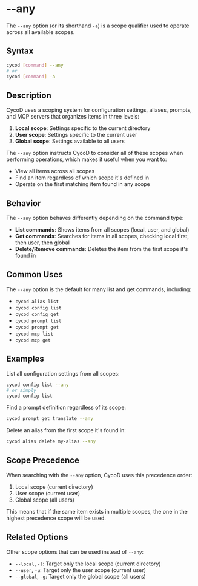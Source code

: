 # --any

The `--any` option (or its shorthand `-a`) is a scope qualifier used to operate across all available scopes.

## Syntax

```bash
cycod [command] --any
# or
cycod [command] -a
```

## Description

CycoD uses a scoping system for configuration settings, aliases, prompts, and MCP servers that organizes items in three levels:

1. **Local scope**: Settings specific to the current directory
2. **User scope**: Settings specific to the current user
3. **Global scope**: Settings available to all users

The `--any` option instructs CycoD to consider all of these scopes when performing operations, which makes it useful when you want to:

- View all items across all scopes
- Find an item regardless of which scope it's defined in
- Operate on the first matching item found in any scope

## Behavior

The `--any` option behaves differently depending on the command type:

- **List commands**: Shows items from all scopes (local, user, and global)
- **Get commands**: Searches for items in all scopes, checking local first, then user, then global
- **Delete/Remove commands**: Deletes the item from the first scope it's found in

## Common Uses

The `--any` option is the default for many list and get commands, including:

- `cycod alias list`
- `cycod config list`
- `cycod config get`
- `cycod prompt list`
- `cycod prompt get`
- `cycod mcp list`
- `cycod mcp get`

## Examples

List all configuration settings from all scopes:

```bash
cycod config list --any
# or simply
cycod config list
```

Find a prompt definition regardless of its scope:

```bash
cycod prompt get translate --any
```

Delete an alias from the first scope it's found in:

```bash
cycod alias delete my-alias --any
```

## Scope Precedence

When searching with the `--any` option, CycoD uses this precedence order:

1. Local scope (current directory)
2. User scope (current user)
3. Global scope (all users)

This means that if the same item exists in multiple scopes, the one in the highest precedence scope will be used.

## Related Options

Other scope options that can be used instead of `--any`:

- `--local`, `-l`: Target only the local scope (current directory)
- `--user`, `-u`: Target only the user scope (current user)
- `--global`, `-g`: Target only the global scope (all users)